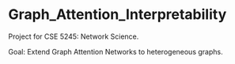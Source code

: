 # Graph_Attention_Interpretability
Project for CSE 5245: Network Science.

Goal: Extend Graph Attention Networks to heterogeneous graphs.
